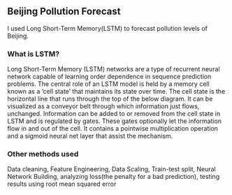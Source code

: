 ## Beijing Pollution Forecast

I used Long Short-Term Memory(LSTM) to forecast pollution levels of Beijing.

### What is LSTM?
Long Short-Term Memory (LSTM) networks are a type of recurrent neural network capable of learning order dependence in sequence prediction problems. The central role of an LSTM model is held by a memory cell known as a ‘cell state’ that maintains its state over time. The cell state is the horizontal line that runs through the top of the below diagram. It can be visualized as a conveyor belt through which information just flows, unchanged. Information can be added to or removed from the cell state in LSTM and is regulated by gates. These gates optionally let the information flow in and out of the cell. It contains a pointwise multiplication operation and a sigmoid neural net layer that assist the mechanism.

### Other methods used
Data cleaning, Feature Engineering, Data Scaling, Train-test split, Neural Network Building, analyzing loss(the penalty for a bad prediction), testing results using root mean squared error
